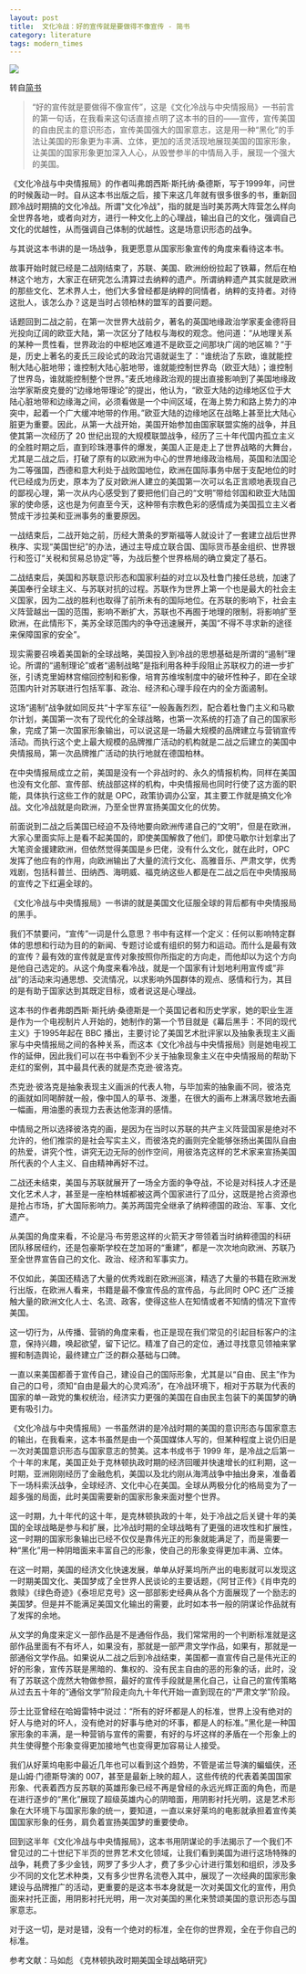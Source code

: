 ```yaml
---
layout: post
title:  文化冷战：好的宣传就是要做得不像宣传 - 简书
category: literature
tags: modern_times
---
```

![](https://cdn.kelu.org/blog/2017/06/codewar.jpg)

转自[简书](http://www.jianshu.com/p/1aa3b0a5c7e4)

> “好的宣传就是要做得不像宣传”，这是《文化冷战与中央情报局》一书前言的第一句话，在我看来这句话直接点明了这本书的目的——宣传，宣传美国的自由民主的意识形态，宣传美国强大的国家意志，这是用一种“黑化”的手法让美国的形象更为丰满、立体，更加的活灵活现地展现美国的国家形象，让美国的国家形象更加深入人心，从毁誉参半的中情局入手，展现一个强大的美国。

《文化冷战与中央情报局》的作者叫弗朗西斯·斯托纳·桑德斯，写于1999年，问世的时候轰动一时。自从这本书出版之后，接下来这几年就有很多很多的书，重新回顾冷战时期搞的文化冷战。所谓"文化冷战"，指的就是当时美苏两大阵营怎么样向全世界各地，或者向对方，进行一种文化上的心理战，输出自己的文化，强调自己文化的优越性，从而强调自己体制的优越性。这是场意识形态的战争。

与其说这本书讲的是一场战争，我更愿意从国家形象宣传的角度来看待这本书。

故事开始时就已经是二战刚结束了，苏联、美国、欧洲纷纷拉起了铁幕，然后在柏林这个地方，大家正在研究怎么清算过去纳粹的遗产。所谓纳粹遗产其实就是欧洲的那些文化、艺术界人士，他们大多曾经都是纳粹的同情者，纳粹的支持者。对待这批人，该怎么办？这是当时占领柏林的盟军的首要问题。

话题回到二战之前，在第一次世界大战前夕，著名的英国地缘政治学家麦金德将目光投向辽阔的欧亚大陆，第一次区分了陆权与海权的观念。他问道：“从地理关系的某种一贯性看，世界政治的中枢地区难道不是欧亚之间那块广阔的地区嘛？”于是，历史上著名的麦氏三段论式的政治咒语就诞生了：“谁统治了东欧，谁就能控制大陆心脏地带；谁控制大陆心脏地带，谁就能控制世界岛（欧亚大陆）；谁控制了世界岛，谁就能控制整个世界。”麦氏地缘政治观的提出直接影响到了美国地缘政治学家斯皮克曼的“边缘地带理论”的提出，他认为，“欧亚大陆的边缘地区位于大陆心脏地带和边缘海之间，必须看做是一个中间区域，在海上势力和路上势力的冲突中，起着一个广大缓冲地带的作用。”欧亚大陆的边缘地区在战略上甚至比大陆心脏更为重要。因此，从第一大战开始，美国开始参加由国家联盟实施的战争，并且使其第一次经历了 20 世纪出现的大规模联盟战争，经历了三十年代国内孤立主义的全胜时期之后，直到珍珠港事件的爆发，美国人正是走上了世界战略的大舞台，尤其是二战之后，打破了原有的以欧洲为中心的世界地缘政治格局，英国和法国沦为二等强国，西德和意大利处于战败国地位，欧洲在国际事务中居于支配地位的时代已经成为历史，原本为了反对欧洲人建立的美国第一次可以名正言顺地表现自己的鄙视心理，第一次从内心感受到了要把他们自己的“文明”带给邻国和欧亚大陆国家的使命感，这也是为何直至今天，这种带有宗教色彩的感情成为美国孤立主义者赞成干涉拉美和亚洲事务的重要原因。

一战结束后，二战开始之前，历经大萧条的罗斯福等人就设计了一套建立战后世界秩序、实现“美国世纪”的办法，通过主导成立联合国、国际货币基金组织、世界银行和签订“关税和贸易总协定”等，为战后整个世界格局的确立奠定了基石。

二战结束后，美国和苏联意识形态和国家利益的对立以及杜鲁门接任总统，加速了美国奉行全球主义、与苏联对抗的过程。苏联作为世界上第一个也是最大的社会主义国家，因为二战的胜利也取得了前所未有的国际地位。在苏联的影响下，社会主义阵营越出一国的范围，影响不断扩大，苏联也不再囿于地理的限制，将影响扩至欧洲，在此情形下，美苏全球范围内的争夺迅速展开，美国“不得不寻求新的途径来保障国家的安全”。

现实需要召唤着美国新的全球战略，美国投入到冷战的思想基础是所谓的“遏制”理论。所谓的“遏制理论”或者“遏制战略”是指利用各种手段阻止苏联权力的进一步扩张，引诱克里姆林宫缩回控制和影像，培育苏维埃制度中的破坏性种子，即在全球范围内针对苏联进行包括军事、政治、经济和心理手段在内的全方面遏制。

这场“遏制”战争就如同反共“十字军东征”一般轰轰烈烈，配合着杜鲁门主义和马歇尔计划，美国第一次有了现代化的全球战略，也第一次系统的打造了自己的国家形象，完成了第一次国家形象输出，可以说这是一场最大规模的品牌建立与营销宣传活动。而执行这个史上最大规模的品牌推广活动的机构就是二战之后建立的美国中央情报局，第一次品牌推广活动的执行地就在德国柏林。

在中央情报局成立之前，美国是没有一个非战时的、永久的情报机构，同样在美国也没有文化部、宣传部、统战部这样的机构，中央情报局也同时行使了这方面的职能，具体执行这些工作的就是 OPC，政策协调办公室，其主要工作就是搞文化冷战。文化冷战就是向欧洲，乃至全世界宣扬美国文化的优势。

前面说到二战之后美国已经迫不及待地要向欧洲传递自己的“文明”，但是在欧洲，大家心里面实际上是看不起美国的，即使美国解救了他们，即使马歇尔计划拿出了大笔资金援建欧洲，但依然觉得美国是乡巴佬，没有什么文化，就在此时，OPC 发挥了他应有的作用，向欧洲输出了大量的流行文化、高雅音乐、严肃文学，优秀戏剧，包括科普兰、田纳西、海明威、福克纳这些人都是在二战之后在中央情报局的宣传之下红遍全球的。

《文化冷战与中央情报局》一书讲的就是美国文化征服全球的背后都有中央情报局的黑手。

我们不禁要问，“宣传”一词是什么意思？书中有这样一个定义：任何以影响特定群体的思想和行动为目的的新闻、专题讨论或有组织的努力和运动。而什么是最有效的宣传？最有效的宣传就是宣传对象按照你所指定的方向走，而他却以为这个方向是他自己选定的。从这个角度来看冷战，就是一个国家有计划地利用宣传或“非战”的活动来沟通思想、交流情况，以求影响外国群体的观点、感情和行为，其目的是有助于国家达到其既定目标，或者说这是心理战。

这本书的作者弗朗西斯·斯托纳·桑德斯是一个英国记者和历史学家，她的职业生涯是作为一个电视制片人开始的，她制作的第一个节目就是《幕后黑手：不同的现代主义》于1995年起在 BBC 播出，主要讨论了美国艺术批评家以及抽象表现主义画家与中央情报局之间的各种关系，而这本《文化冷战与中央情报局》则是她电视工作的延伸，因此我们可以在书中看到不少关于抽象现象主义在中央情报局的帮助下走红的案例，其中最具代表的就是杰克逊·彼洛克。

杰克逊·彼洛克是抽象表现主义画派的代表人物，与毕加索的抽象画不同，彼洛克的画就如同喝醉就一般，像中国人的草书、泼墨，在很大的画布上淋漓尽致地去画一幅画，用油墨的表现力去表达他澎湃的感情。

中情局之所以选择彼洛克的画，是因为在当时以苏联的共产主义阵营国家是绝对不允许的，他们推崇的是社会写实主义，而彼洛克的画则完全能够张扬出美国队自由的热爱，讲究个性，讲究无边无际的创作空间，用彼洛克这样的艺术家来宣扬美国所代表的个人主义、自由精神再好不过。

二战还未结束，美国与苏联就展开了一场全方面的争夺战，不论是对科技人才还是文化艺术人才，甚至是一座柏林城都被这两个国家进行了瓜分，这既是抢占资源也是抢占市场，扩大国际影响力。美苏两国完全继承了纳粹德国的政治、军事、文化遗产。

从美国的角度来看，不论是冯·布劳恩这样的火箭天才带领着当时纳粹德国的科研团队移居纽约，还是包豪斯学校在芝加哥的“重建”，都是一次次地向欧洲、苏联乃至全世界宣告自己的文化、政治、经济和军事实力。

不仅如此，美国还精选了大量的优秀戏剧在欧洲巡演，精选了大量的书籍在欧洲发行出版，在欧洲人看来，书籍是最不像宣传品的宣传品，与此同时 OPC 还广泛接触大量的欧洲文化人士、名流、政客，使得这些人在知情或者不知情的情况下宣传美国。

这一切行为，从传播、营销的角度来看，也正是现在我们常见的引起目标客户的注意，保持兴趣，唤起欲望，留下记忆。精准了自己的定位，通过寻找意见领袖来掌握和制造舆论，最终建立广泛的群众基础与口碑。

一直以来美国都善于宣传自己，建设自己的国际形象，尤其是以“自由、民主”作为自己的口号，须知“自由是最大的心灵鸡汤”，在冷战环境下，相对于苏联为代表的国家的单一政党的集权统治，经济实力更强的美国在自由民主包装下的美国梦的确更有吸引力。

《文化冷战与中央情报局》一书虽然讲的是冷战时期的美国的意识形态与国家意志的输出，在我看来，这本书虽然是由一个英国媒体人写的，但某种程度上说仍旧是一次对美国意识形态与国家意志的赞美。这本书成书于 1999 年，是冷战之后第一个十年的末尾，美国正处于克林顿执政时期的经济回暖并快速增长的红利期，这一时期，亚洲刚刚经历了金融危机，美国以及北约刚从海湾战争中抽出身来，准备着下一场科索沃战争，全球经济、文化中心在美国。全球从两极分化的格局变为了一超多强的局面，此时美国需要新的国家形象来面对整个世界。

这一时期，九十年代的这十年，是克林顿执政的十年，处于冷战之后关键十年的美国的全球战略是参与和扩展，比冷战时期的全球战略有了更强的进攻性和扩展性，这一时期的国家形象输出已经不仅仅是靠伟光正的形象就能满足了，而是需要一种“黑化”用一种阴暗面来丰富自己的形象，使自己的形象变得更加丰满、立体。

在这一时期，美国的经济文化快速发展，单单从好莱坞所产出的电影就可以发现这一时期美国文化、美国梦成了全世界人民谈论的主要话题，《阿甘正传》《肖申克的救赎》《绿色奇迹》《泰坦尼克号》这一部部影史经典从各个方面展现了一个励志的美国梦。但是并不能满足美国文化输出的需要，此时如本书一般的阴谋论作品就有了发挥的余地。

从文学的角度来定义一部作品是不是通俗作品，我们常常用的一个判断标准就是这部作品里面有不有坏人，如果没有，那就是一部严肃文学作品，如果有，那就是一部通俗文学作品。如果说从二战之后到冷战结束，美国都一直宣传自己是伟光正的好的形象，宣传苏联是黑暗的、集权的、没有民主自由的恶的形象的话，此时，没有了苏联这个庞然大物做参照，最好的宣传手段就是黑化自己，让自己的宣传策略从过去五十年的“通俗文学”阶段走向九十年代开始一直到现在的“严肃文学”阶段。

莎士比亚曾经在哈姆雷特中说过：“所有的好坏都是人的标准，世界上没有绝对的好人与绝对的坏人，没有绝对的好事与绝对的坏事，都是人的标准。”黑化是一种国家形象的丰满，是一种营销与宣传的需要，有好的与坏这样的矛盾在一个形象上的共生使得整个形象变得更加接地气也变得更加容易让人接受。

我们从好莱坞电影中最近几年也可以看到这个趋势，不管是诺兰导演的蝙蝠侠，还是山姆·门德斯导演的 007，甚至是最新上映的超人，这些传统的代表着美国国家形象、代表着西方反苏联的英雄形象已经不再是曾经的永远光辉正面的角色，而是在进行逐步的“黑化”展现了超级英雄内心的阴暗面，用阴影衬托光明，这是艺术形象在大环境下与国家形象的统一，要知道，一直以来好莱坞的电影就承担着宣传美国国家形象的任务，肩负着宣扬美国梦的重要使命。

回到这半年《文化冷战与中央情报局》，这本书用阴谋论的手法揭示了一个我们不曾见过的二十世纪下半页的世界艺术文化领域，让我们看到美国为进行这场特殊的战争，耗费了多少金钱，网罗了多少人才，费了多少心计进行策划和组织，涉及多少不同的文化艺术种类，又有多少世界名流卷入其中，展现了一次经典的国家形象建设与品牌推广的活动，更重要的是这本书本身就是一次对美国文化的宣传，用负面来衬托正面，用阴影衬托光明，用一次对美国的黑化来赞颂美国的意识形态与国家意志。

对于这一切，是对是错，没有一个绝对的标准，全在你的世界观，全在于你自己的标准。

参考文献：马如彪 《克林顿执政时期美国全球战略研究》
